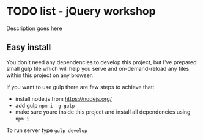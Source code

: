 # TODO list - jQuery workshop

Description goes here

## Easy install

You don't need any dependencies to develop this project, but I've prepared small gulp file
which will help you serve and on-demand-reload any files within this project on any browser.

If you want to use gulp there are few steps to achieve that:
 * install node.js from https://nodejs.org/
 * add gulp ```npm i -g gulp```
 * make sure youre inside this project and install all dependencies using ```npm i```

To run server type ```gulp develop```

